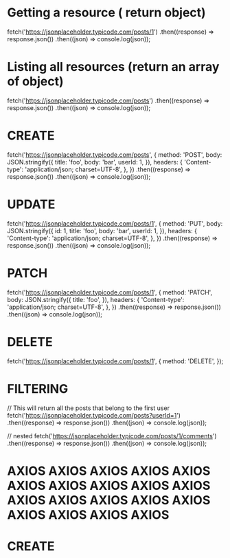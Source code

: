 # Getting a resource ( return object)

fetch('https://jsonplaceholder.typicode.com/posts/1')
.then((response) => response.json())
.then((json) => console.log(json));

# Listing all resources (return an array of object)

fetch('https://jsonplaceholder.typicode.com/posts')
.then((response) => response.json())
.then((json) => console.log(json));

# CREATE

fetch('https://jsonplaceholder.typicode.com/posts', {
method: 'POST',
body: JSON.stringify({
title: 'foo',
body: 'bar',
userId: 1,
}),
headers: {
'Content-type': 'application/json; charset=UTF-8',
},
})
.then((response) => response.json())
.then((json) => console.log(json));

# UPDATE

fetch('https://jsonplaceholder.typicode.com/posts/1', {
method: 'PUT',
body: JSON.stringify({
id: 1,
title: 'foo',
body: 'bar',
userId: 1,
}),
headers: {
'Content-type': 'application/json; charset=UTF-8',
},
})
.then((response) => response.json())
.then((json) => console.log(json));

# PATCH

fetch('https://jsonplaceholder.typicode.com/posts/1', {
method: 'PATCH',
body: JSON.stringify({
title: 'foo',
}),
headers: {
'Content-type': 'application/json; charset=UTF-8',
},
})
.then((response) => response.json())
.then((json) => console.log(json));

# DELETE

fetch('https://jsonplaceholder.typicode.com/posts/1', {
method: 'DELETE',
});

# FILTERING

// This will return all the posts that belong to the first user
fetch('https://jsonplaceholder.typicode.com/posts?userId=1')
.then((response) => response.json())
.then((json) => console.log(json));

// nested
fetch('https://jsonplaceholder.typicode.com/posts/1/comments')
.then((response) => response.json())
.then((json) => console.log(json));

# AXIOS AXIOS AXIOS AXIOS AXIOS AXIOS AXIOS AXIOS AXIOS AXIOS AXIOS AXIOS AXIOS AXIOS AXIOS AXIOS AXIOS AXIOS AXIOS 

# CREATE
